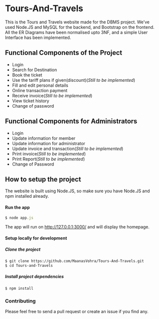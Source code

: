 # Tours-And-Travels

This is the Tours and Travels website made for the DBMS project. We've used Node.JS and MySQL for the backend, and Bootstrap on the frontend. All the ER Diagrams have been normalised upto 3NF, and a simple User Interface has been implemented.

<h2>Functional Components of the Project</h2>
<ul>
  <li>Login</li>
  <li>Search for Destination</li>
  <li>Book the ticket</li>
  <li>Use the tariff plans if given(discount)(<i>Still to be implemented</i>)</li>
  <li>Fill and edit personal details</li>
  <li>Online transaction payment</li>
  <li>Receive invoice(<i>Still to be implemented</i>)</li>
  <li>View ticket history</li>
  <li>Change of password</li>
</ul>

<h2>Functional Components for Administrators</h2>
<ul>
  <li>Login</li>
  <li>Update information for member</li>
  <li>Update information for administrator</li>
  <li>Update invoice and transaction(<i>Still to be implemented</i>)</li>
  <li>Print invoice(<i>Still to be implemented</i>)</li>
  <li>Print Report(<i>Still to be implemented</i>)</li>
  <li>Change of Password</li>
</ul>

## How to setup the project

The website is built using Node.JS, so make sure you have Node.JS and npm installed already.

#### Run the app
```js
$ node app.js
```
The app will run on http://127.0.0.1:3000/ and will display the homepage.

#### Setup locally for development

##### Clone the project
```sh
$ git clone https://github.com/MaanasVohra/Tours-And-Travels.git
$ cd Tours-and-Travels
```

##### Install project dependencies
```sh
$ npm install 
```

### Contributing
Please feel free to send a pull request or create an issue if you find any.
